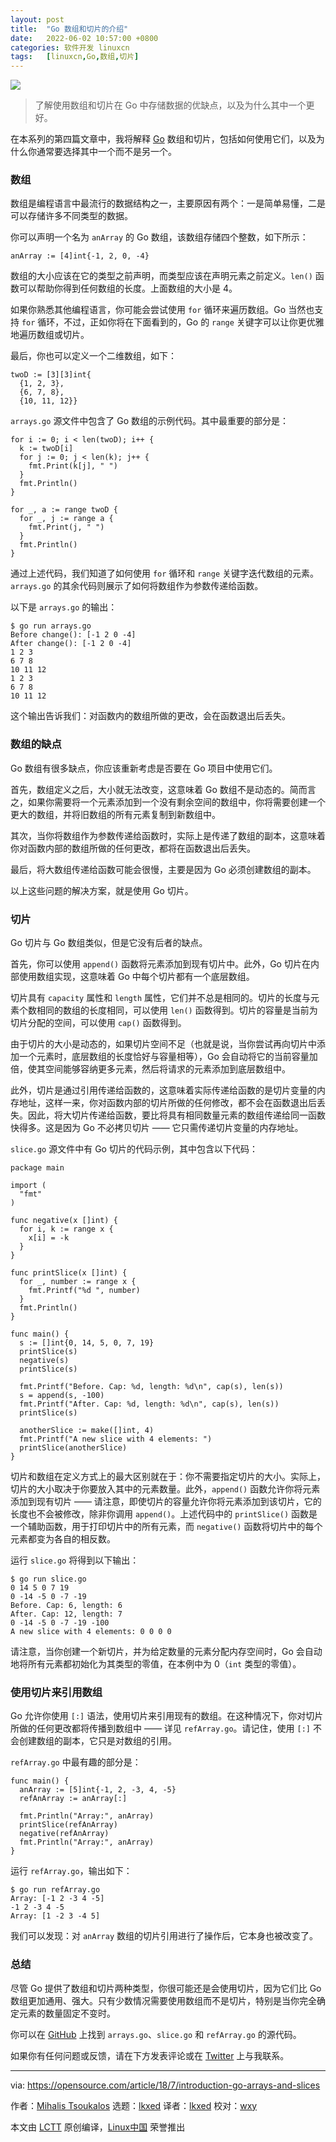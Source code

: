 ```yaml
---
layout: post
title:	"Go 数组和切片的介绍"
date:	2022-06-02 10:57:00 +0800 
categories:	软件开发 linuxcn 
tags:	[linuxcn,Go,数组,切片]
---
```



![](/Asserts/Images/album/202206/02/105657zahhco3612vv1bbo.jpg)



> 
> 了解使用数组和切片在 Go 中存储数据的优缺点，以及为什么其中一个更好。
> 
> 
> 


在本系列的第四篇文章中，我将解释 [Go](https://golang.org/) 数组和切片，包括如何使用它们，以及为什么你通常要选择其中一个而不是另一个。


### 数组


数组是编程语言中最流行的数据结构之一，主要原因有两个：一是简单易懂，二是可以存储许多不同类型的数据。


你可以声明一个名为 `anArray` 的 Go 数组，该数组存储四个整数，如下所示：



```
anArray := [4]int{-1, 2, 0, -4}

```

数组的大小应该在它的类型之前声明，而类型应该在声明元素之前定义。`len()` 函数可以帮助你得到任何数组的长度。上面数组的大小是 4。


如果你熟悉其他编程语言，你可能会尝试使用 `for` 循环来遍历数组。Go 当然也支持 `for` 循环，不过，正如你将在下面看到的，Go 的 `range` 关键字可以让你更优雅地遍历数组或切片。


最后，你也可以定义一个二维数组，如下：



```
twoD := [3][3]int{
  {1, 2, 3},
  {6, 7, 8},
  {10, 11, 12}}

```

`arrays.go` 源文件中包含了 Go 数组的示例代码。其中最重要的部分是：



```
for i := 0; i < len(twoD); i++ {
  k := twoD[i]
  for j := 0; j < len(k); j++ {
    fmt.Print(k[j], " ")
  }
  fmt.Println()
}

for _, a := range twoD {
  for _, j := range a {
    fmt.Print(j, " ")
  }
  fmt.Println()
}

```

通过上述代码，我们知道了如何使用 `for` 循环和 `range` 关键字迭代数组的元素。`arrays.go` 的其余代码则展示了如何将数组作为参数传递给函数。


以下是 `arrays.go` 的输出：



```
$ go run arrays.go
Before change(): [-1 2 0 -4]
After change(): [-1 2 0 -4]
1 2 3
6 7 8
10 11 12
1 2 3
6 7 8
10 11 12

```

这个输出告诉我们：对函数内的数组所做的更改，会在函数退出后丢失。


### 数组的缺点


Go 数组有很多缺点，你应该重新考虑是否要在 Go 项目中使用它们。


首先，数组定义之后，大小就无法改变，这意味着 Go 数组不是动态的。简而言之，如果你需要将一个元素添加到一个没有剩余空间的数组中，你将需要创建一个更大的数组，并将旧数组的所有元素复制到新数组中。


其次，当你将数组作为参数传递给函数时，实际上是传递了数组的副本，这意味着你对函数内部的数组所做的任何更改，都将在函数退出后丢失。


最后，将大数组传递给函数可能会很慢，主要是因为 Go 必须创建数组的副本。


以上这些问题的解决方案，就是使用 Go 切片。


### 切片


Go 切片与 Go 数组类似，但是它没有后者的缺点。


首先，你可以使用 `append()` 函数将元素添加到现有切片中。此外，Go 切片在内部使用数组实现，这意味着 Go 中每个切片都有一个底层数组。


切片具有 `capacity` 属性和 `length` 属性，它们并不总是相同的。切片的长度与元素个数相同的数组的长度相同，可以使用 `len()` 函数得到。切片的容量是当前为切片分配的空间，可以使用 `cap()` 函数得到。


由于切片的大小是动态的，如果切片空间不足（也就是说，当你尝试再向切片中添加一个元素时，底层数组的长度恰好与容量相等），Go 会自动将它的当前容量加倍，使其空间能够容纳更多元素，然后将请求的元素添加到底层数组中。


此外，切片是通过引用传递给函数的，这意味着实际传递给函数的是切片变量的内存地址，这样一来，你对函数内部的切片所做的任何修改，都不会在函数退出后丢失。因此，将大切片传递给函数，要比将具有相同数量元素的数组传递给同一函数快得多。这是因为 Go 不必拷贝切片 —— 它只需传递切片变量的内存地址。


`slice.go` 源文件中有 Go 切片的代码示例，其中包含以下代码：



```
package main

import (
  "fmt"
)

func negative(x []int) {
  for i, k := range x {
    x[i] = -k
  }
}

func printSlice(x []int) {
  for _, number := range x {
    fmt.Printf("%d ", number)
  }
  fmt.Println()
}

func main() {
  s := []int{0, 14, 5, 0, 7, 19}
  printSlice(s)
  negative(s)
  printSlice(s)

  fmt.Printf("Before. Cap: %d, length: %d\n", cap(s), len(s))
  s = append(s, -100)
  fmt.Printf("After. Cap: %d, length: %d\n", cap(s), len(s))
  printSlice(s)

  anotherSlice := make([]int, 4)
  fmt.Printf("A new slice with 4 elements: ")
  printSlice(anotherSlice)
}

```

切片和数组在定义方式上的最大区别就在于：你不需要指定切片的大小。实际上，切片的大小取决于你要放入其中的元素数量。此外，`append()` 函数允许你将元素添加到现有切片 —— 请注意，即使切片的容量允许你将元素添加到该切片，它的长度也不会被修改，除非你调用 `append()`。上述代码中的 `printSlice()` 函数是一个辅助函数，用于打印切片中的所有元素，而 `negative()` 函数将切片中的每个元素都变为各自的相反数。


运行 `slice.go` 将得到以下输出：



```
$ go run slice.go
0 14 5 0 7 19
0 -14 -5 0 -7 -19
Before. Cap: 6, length: 6
After. Cap: 12, length: 7
0 -14 -5 0 -7 -19 -100
A new slice with 4 elements: 0 0 0 0

```

请注意，当你创建一个新切片，并为给定数量的元素分配内存空间时，Go 会自动地将所有元素都初始化为其类型的零值，在本例中为 0（`int` 类型的零值）。


### 使用切片来引用数组


Go 允许你使用 `[:]` 语法，使用切片来引用现有的数组。在这种情况下，你对切片所做的任何更改都将传播到数组中 —— 详见 `refArray.go`。请记住，使用 `[:]` 不会创建数组的副本，它只是对数组的引用。


`refArray.go` 中最有趣的部分是：



```
func main() {
  anArray := [5]int{-1, 2, -3, 4, -5}
  refAnArray := anArray[:]

  fmt.Println("Array:", anArray)
  printSlice(refAnArray)
  negative(refAnArray)
  fmt.Println("Array:", anArray)
}

```

运行 `refArray.go`，输出如下：



```
$ go run refArray.go
Array: [-1 2 -3 4 -5]
-1 2 -3 4 -5
Array: [1 -2 3 -4 5]

```

我们可以发现：对 `anArray` 数组的切片引用进行了操作后，它本身也被改变了。


### 总结


尽管 Go 提供了数组和切片两种类型，你很可能还是会使用切片，因为它们比 Go 数组更加通用、强大。只有少数情况需要使用数组而不是切片，特别是当你完全确定元素的数量固定不变时。


你可以在 [GitHub](https://github.com/mactsouk/opensource.com) 上找到 `arrays.go`、`slice.go` 和 `refArray.go` 的源代码。


如果你有任何问题或反馈，请在下方发表评论或在 [Twitter](https://twitter.com/mactsouk) 上与我联系。




---


via: <https://opensource.com/article/18/7/introduction-go-arrays-and-slices>


作者：[Mihalis Tsoukalos](https://opensource.com/users/mtsouk) 选题：[lkxed](https://github.com/lkxed) 译者：[lkxed](https://github.com/lkxed) 校对：[wxy](https://github.com/wxy)


本文由 [LCTT](https://github.com/LCTT/TranslateProject) 原创编译，[Linux中国](https://linux.cn/) 荣誉推出

